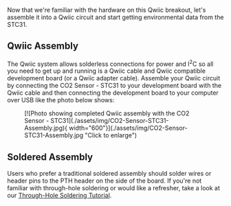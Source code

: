 Now that we're familiar with the hardware on this Qwiic breakout, let's assemble it into a Qwiic circuit and start getting environmental data from the STC31.

## Qwiic Assembly

The Qwiic system allows solderless connections for power and I<sup>2</sup>C so all you need to get up and running is a Qwiic cable and Qwiic compatible development board (or a Qwiic adapter cable). Assemble your Qwiic circuit by connecting the CO2 Sensor - STC31 to your development board with the Qwiic cable and then connecting the development board to your computer over USB like the photo below shows:

<figure markdown>
[![Photo showing completed Qwiic assembly with the CO2 Sensor - STC31](./assets/img/CO2-Sensor-STC31-Assembly.jpg){ width="600"}](./assets/img/CO2-Sensor-STC31-Assembly.jpg "Click to enlarge")
</figure>

## Soldered Assembly

Users who prefer a traditional soldered assembly should solder wires or header pins to the PTH header on the side of the board. If you're not familiar with through-hole soldering or would like a refresher, take a look at our [Through-Hole Soldering Tutorial](https://learn.sparkfun.com/tutorials/5).